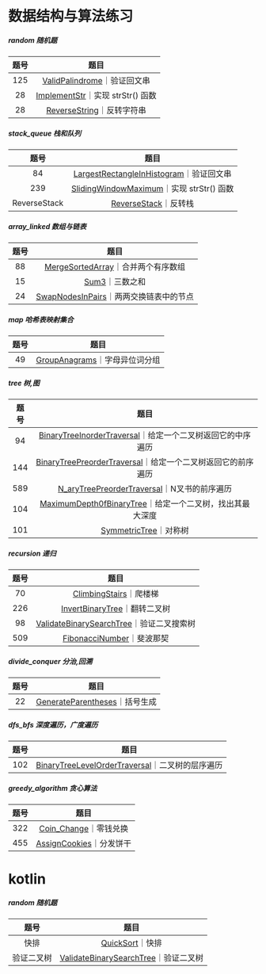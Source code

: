 # 数据结构与算法练习
#####  random 随机题
| 题号 | 题目|
| :---: | :---: |
| 125| [ValidPalindrome](https://github.com/wubobo952/LeetCode/blob/master/random/ValidPalindrome_125.java)｜验证回文串
| 28| [ImplementStr](https://github.com/wubobo952/LeetCode/blob/master/random/ImplementStr_28.java)｜实现 strStr() 函数
| 28| [ReverseString](https://github.com/wubobo952/LeetCode/blob/master/random/ReverseString_344.java)｜反转字符串
#####  stack_queue 栈和队列
| 题号 | 题目|
| :---: | :---: |
| 84| [LargestRectangleInHistogram](https://github.com/wubobo952/LeetCode/blob/master/stack_queue/LargestRectangleInHistogram_84.java)｜验证回文串
| 239| [SlidingWindowMaximum](https://github.com/wubobo952/LeetCode/blob/master/stack_queue/SlidingWindowMaximum_239.java)｜实现 strStr() 函数
| ReverseStack| [ReverseStack](https://github.com/wubobo952/LeetCode/blob/master/stack_queue/ReverseStack.java)｜反转栈
#####  array_linked 数组与链表
| 题号 | 题目|
| :---: | :---: |
| 88| [MergeSortedArray](https://github.com/wubobo952/LeetCode/blob/master/array_linked/MergeSortedArray_88.java)｜合并两个有序数组
| 15| [Sum3](https://github.com/wubobo952/LeetCode/blob/master/array_linked/Sum3_15.java)｜三数之和
| 24| [SwapNodesInPairs](https://github.com/wubobo952/LeetCode/blob/master/array_linked/SwapNodesInPairs_24.java)｜两两交换链表中的节点
#####  map 哈希表映射集合
| 题号 | 题目|
| :---: | :---: |
| 49| [GroupAnagrams](https://github.com/wubobo952/LeetCode/blob/master/map/GroupAnagrams_49.java)｜字母异位词分组
#####  tree 树,图
| 题号 | 题目|
| :---: | :---: |
| 94| [BinaryTreeInorderTraversal](https://github.com/wubobo952/LeetCode/blob/master/tree/BinaryTreeInorderTraversal_94.java)｜给定一个二叉树返回它的中序遍历
| 144| [BinaryTreePreorderTraversal](https://github.com/wubobo952/LeetCode/blob/master/tree/BinaryTreePreorderTraversal_144.java)｜给定一个二叉树返回它的前序遍历
| 589| [N_aryTreePreorderTraversal](https://github.com/wubobo952/LeetCode/blob/master/tree/N_aryTreePreorderTraversal_589.java)｜N叉书的前序遍历
| 104| [MaximumDepth0fBinaryTree](https://github.com/wubobo952/LeetCode/blob/master/tree/MaximumDepth0fBinaryTree_104.java)｜给定一个二叉树，找出其最大深度
| 101| [SymmetricTree](https://github.com/wubobo952/LeetCode/blob/master/tree/SymmetricTree_101.java)｜对称树
##### recursion 递归
| 题号 | 题目|
| :---: | :---: |
| 70| [ClimbingStairs](https://github.com/wubobo952/LeetCode/blob/master/recursion/ClimbingStairs_70.java)｜爬楼梯
| 226| [InvertBinaryTree](https://github.com/wubobo952/LeetCode/blob/master/recursion/InvertBinaryTree_226.java)｜翻转二叉树
| 98| [ValidateBinarySearchTree](https://github.com/wubobo952/LeetCode/blob/master/recursion/ValidateBinarySearchTree_98.java)｜验证二叉搜索树
| 509| [FibonacciNumber](https://github.com/wubobo952/LeetCode/blob/master/recursion/FibonacciNumber_509.java)｜斐波那契
##### divide_conquer 分治,回溯
| 题号 | 题目|
| :---: | :---: |
| 22| [GenerateParentheses](https://github.com/wubobo952/LeetCode/blob/master/divide_conquer/GenerateParentheses_22.java)｜括号生成
##### dfs_bfs 深度遍历，广度遍历
| 题号 | 题目|
| :---: | :---: |
| 102| [BinaryTreeLevelOrderTraversal](https://github.com/wubobo952/LeetCode/blob/master/dfs_bfs/BinaryTreeLevelOrderTraversal_102.java)｜二叉树的层序遍历
##### greedy_algorithm 贪心算法
| 题号 | 题目|
| :---: | :---: |
| 322| [Coin_Change](https://github.com/wubobo952/LeetCode/blob/master/greedy_algorithm/Coin_Change_322.java)｜零钱兑换
| 455| [AssignCookies](https://github.com/wubobo952/LeetCode/blob/master/greedy_algorithm/AssignCookies_455.java)｜分发饼干



# kotlin
#####  random 随机题
| 题号 | 题目|
| :---: | :---: |
| 快排| [QuickSort](https://github.com/wubobo952/LeetCode/blob/master/random/kt/QuickSort.kt)｜快排
| 验证二叉树| [ValidateBinarySearchTree](https://github.com/wubobo952/LeetCode/blob/master/random/kt/ValidateBinarySearchTree.kt)｜验证二叉树
